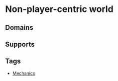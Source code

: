 # Non-player-centric world

## Domains



## Supports



## Tags

* [Mechanics](../tags/mechanics.md)
